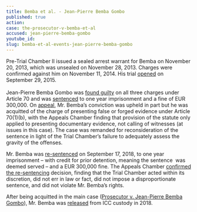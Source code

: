 ```yaml
---
title: Bemba et al. - Jean-Pierre Bemba Gombo
published: true
action:
case: the-prosecutor-v-bemba-et-al
accused: jean-pierre-bemba-gombo
youtube_id:
slug: bemba-et-al-events-jean-pierre-bemba-gombo
---
```


Pre-Trial Chamber II issued a sealed arrest warrant for Bemba on November 20, 2013, which was unsealed on November 28, 2013. Charges were confirmed against him on November 11, 2014. His trial [opened](https://www.icc-cpi.int/en_menus/icc/press%20and%20media/press%20releases/Pages/pr1155.aspx) on September 29, 2015.<br><br>Jean-Pierre Bemba Gombo was [found guilty](https://www.icc-cpi.int/itemsDocuments/Bemba-et-al_Article_70_Judgment_Summary_ENG.pdf) on all three charges under Article 70 and was [sentenced](https://www.icc-cpi.int/Pages/item.aspx?name=pr1287) to one year imprisonment and a fine of EUR 300,000. On [appeal](https://www.icc-cpi.int/Pages/item.aspx?name=pr1362), Mr. Bemba’s conviction was upheld in part but he was acquitted of the charge of presenting false or forged evidence under Article 70(1)(b), with the Appeals Chamber finding that provision of the statute only applied to presenting documentary evidence, not calling of witnesses (at issues in this case). The case was remanded for reconsideration of the sentence in light of the Trial Chamber’s failure to adequately assess the gravity of the offenses.

Mr. Bemba was [re-sentenced](https://www.icc-cpi.int/Pages/item.aspx?name=pr1407) on September 17, 2018, to one year imprisonment – with credit for prior detention, meaning the sentence&nbsp; was deemed served – and a EUR 300,000 fine. The Appeals Chamber [confirmed the re-sentencing](https://www.icc-cpi.int/Pages/item.aspx?name=PR1500) decision, finding that the Trial Chamber acted within its discretion, did not err in law or fact, did not impose a disproportionate sentence, and did not violate Mr. Bemba’s rights.

After being acquitted in the main case ([Prosecutor v. Jean-Pierre Bemba Gombo](https://www.aba-icc.org/cases/case/the-prosecutor-v-bemba/)), Mr. Bemba was [released](https://www.ijmonitor.org/2018/06/bemba-in-belgium-after-release-from-icc-detention/) from ICC custody in 2018.
